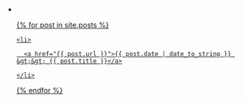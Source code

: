 <ul>
    <li>
      <a href="{{ site.url/Daily }}">
    </li>

  {% for post in site.posts %}

    <li>

      <a href="{{ post.url }}">{{ post.date | date_to_string }} &gt;&gt; {{ post.title }}</a>

    </li>

  {% endfor %}

</ul>